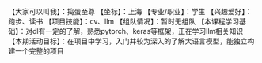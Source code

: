 【大家可以叫我】：捣蛋至尊
【坐标】：上海
【专业/职业】：学生
【兴趣爱好】：跑步、读书
【项目技能】：cv、llm
【组队情况】：暂时无组队
【本课程学习基础】：对dl有一定的了解，熟悉pytorch、keras等框架，正在学习llm相关知识
【本期活动目标】：在项目中学习，入门并较为深入的了解大语言模型，能独立构建一个完整的项目